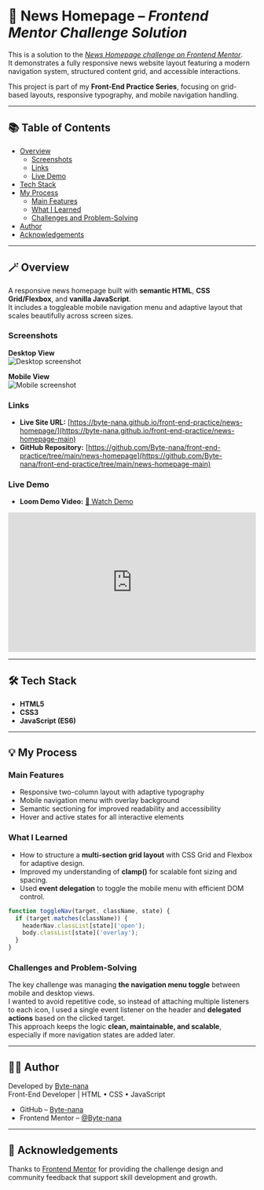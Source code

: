 # 📰 News Homepage – _Frontend Mentor Challenge Solution_

This is a solution to the [_News Homepage challenge on Frontend Mentor_](https://www.frontendmentor.io/challenges/news-homepage-H6SWTa1MFl).  
It demonstrates a fully responsive news website layout featuring a modern navigation system, structured content grid, and accessible interactions.

This project is part of my **Front-End Practice Series**, focusing on grid-based layouts, responsive typography, and mobile navigation handling.

---

## 📚 Table of Contents

- [Overview](#overview)
  - [Screenshots](#screenshots)
  - [Links](#links)
  - [Live Demo](#live-demo)
- [Tech Stack](#tech-stack)
- [My Process](#my-process)
  - [Main Features](#main-features)
  - [What I Learned](#what-i-learned)
  - [Challenges and Problem-Solving](#challenges-and-problem-solving)
- [Author](#author)
- [Acknowledgements](#acknowledgements)

---

## 🪄 Overview

A responsive news homepage built with **semantic HTML**, **CSS Grid/Flexbox**, and **vanilla JavaScript**.  
It includes a toggleable mobile navigation menu and adaptive layout that scales beautifully across screen sizes.

### Screenshots

**Desktop View**  
![Desktop screenshot](/screenshot-desktop.png)

**Mobile View**  
![Mobile screenshot](/screenshot-mobile.png)

### Links

- **Live Site URL:** [https://byte-nana.github.io/front-end-practice/news-homepage/](https://byte-nana.github.io/front-end-practice/news-homepage-main)
- **GitHub Repository:** [https://github.com/Byte-nana/front-end-practice/tree/main/news-homepage](https://github.com/Byte-nana/front-end-practice/tree/main/news-homepage-main)

### Live Demo

- **Loom Demo Video:** [🎥 Watch Demo](https://www.loom.com/share/db22bc536b8a41b5a9cc42bb10613cf0)

<div style="position: relative; padding-bottom: 56.25%; height: 0;"><iframe src="https://www.loom.com/embed/db22bc536b8a41b5a9cc42bb10613cf0" frameborder="0" webkitallowfullscreen mozallowfullscreen allowfullscreen style="position: absolute; top: 0; left: 0; width: 100%; height: 100%;"></iframe></div>

---

## 🛠 Tech Stack

- **HTML5**
- **CSS3**
- **JavaScript (ES6)**

---

## 💡 My Process

### Main Features

- Responsive two-column layout with adaptive typography
- Mobile navigation menu with overlay background
- Semantic sectioning for improved readability and accessibility
- Hover and active states for all interactive elements

### What I Learned

- How to structure a **multi-section grid layout** with CSS Grid and Flexbox for adaptive design.
- Improved my understanding of **clamp()** for scalable font sizing and spacing.
- Used **event delegation** to toggle the mobile menu with efficient DOM control.

```js
function toggleNav(target, className, state) {
  if (target.matches(className)) {
    headerNav.classList[state]('open');
    body.classList[state]('overlay');
  }
}
```

### Challenges and Problem-Solving

The key challenge was managing **the navigation menu toggle** between mobile and desktop views.  
I wanted to avoid repetitive code, so instead of attaching multiple listeners to each icon, I used a single event listener on the header and **delegated actions** based on the clicked target.  
This approach keeps the logic **clean, maintainable, and scalable**, especially if more navigation states are added later.

---

## 👩‍💻 Author

Developed by [Byte-nana](https://github.com/Byte-nana)  
Front-End Developer | HTML • CSS • JavaScript

- GitHub – [Byte-nana](https://github.com/Byte-nana)
- Frontend Mentor – [@Byte-nana](https://www.frontendmentor.io/profile/Byte-nana)

---

## 🙏 Acknowledgements

Thanks to [Frontend Mentor](https://www.frontendmentor.io) for providing the challenge design and community feedback that support skill development and growth.
